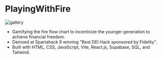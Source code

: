 # PlayingWithFire
![gallery](https://github.com/Mic-guo/PlayingWithFire/assets/86929441/2cb370df-9b73-4450-8ff8-6a77d7bc9663)
- Gamifying the fire flow chart to incentivize the younger generation to achieve financial freedom.
- Demoed at Spartahack 9 winning "Best DEI Hack sponsored by Fidelity".
- Built with HTML, CSS, JavaScript, Vite, React.js, Supabase, SQL, and Tailwind.
